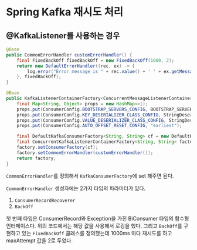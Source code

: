 # Spring Kafka 재시도 처리

## @KafkaListener를 사용하는 경우

```java
@Bean
public CommonErrorHandler customErrorHandler() {
    final FixedBackOff fixedBackOff = new FixedBackOff(1000, 2);
    return new DefaultErrorHandler((rec, ex) -> {
        log.error("Error message is " + rec.value() + ' ' + ex.getMessage());
    }, fixedBackOff);
}
```

```java
@Bean
public KafkaListenerContainerFactory<ConcurrentMessageListenerContainer<String, String>> customContainerFactory() {
    final Map<String, Object> props = new HashMap<>();
    props.put(ConsumerConfig.BOOTSTRAP_SERVERS_CONFIG, BOOTSTRAP_SERVERS);
    props.put(ConsumerConfig.KEY_DESERIALIZER_CLASS_CONFIG, StringDeserializer.class);
    props.put(ConsumerConfig.VALUE_DESERIALIZER_CLASS_CONFIG, StringDeserializer.class);
    props.put(ConsumerConfig.AUTO_OFFSET_RESET_CONFIG, "earliest");

    final DefaultKafkaConsumerFactory<String, String> cf = new DefaultKafkaConsumerFactory<>(props);
    final ConcurrentKafkaListenerContainerFactory<String, String> factory = new ConcurrentKafkaListenerContainerFactory<>();
    factory.setConsumerFactory(cf);
    factory.setCommonErrorHandler(customErrorHandler());
    return factory;
}
```

``CommonErrorHandler``를 정의해서 ``KafkaConsumerFactory``에 set 해주면 된다.  

``CommonErrorHandler`` 생성자에는 2가지 타입의 파라미터가 있다.

1. ``ConsumerRecordRecoverer``
2. ``BackOff``

첫 번째 타입은 ConsumerRecord와 Exception을 가진 BiConsumer 타입의 함수형 인터페이스다. 위의 코드에서는 해당 값을 사용해서 로깅을 했다. 그리고 ``BackOff``를 구현하고 있는 ``FixedBackOff`` 클래스를 정의했는데 1000ms 마다 재시도를 하고 maxAttempt 값을 2로 두었다.  

